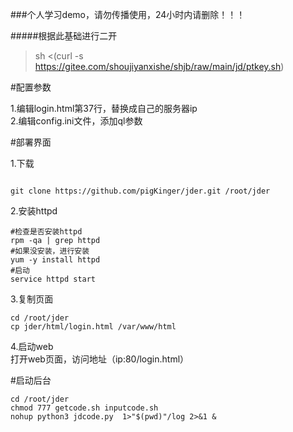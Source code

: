 

###个人学习demo，请勿传播使用，24小时内请删除！！！
<br>

#####根据此基础进行二开
>sh <(curl -s https://gitee.com/shoujiyanxishe/shjb/raw/main/jd/ptkey.sh)

#配置参数

1.编辑login.html第37行，替换成自己的服务器ip  
2.编辑config.ini文件，添加ql参数


#部署界面

1.下载

```shell

git clone https://github.com/pigKinger/jder.git /root/jder
```

2.安装httpd


```shell
#检查是否安装httpd
rpm -qa | grep httpd
#如果没安装，进行安装
yum -y install httpd
#启动
service httpd start
```
3.复制页面
```shell
cd /root/jder
cp jder/html/login.html /var/www/html
```
4.启动web  
打开web页面，访问地址（ip:80/login.html）



#启动后台
```shell
cd /root/jder
chmod 777 getcode.sh inputcode.sh
nohup python3 jdcode.py  1>"$(pwd)"/log 2>&1 &
```



